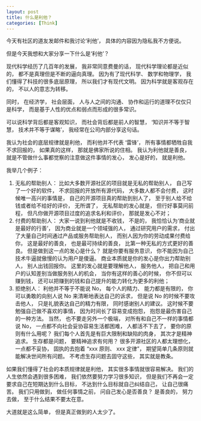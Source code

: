 ```yaml
---
layout: post
title: 什么是利他？
categories: [Think]
---
```


今天有社区的道友发邮件和我讨论‘利他’， 具体的内容因为隐私我不方便说。

但是今天我想和大家分享一下什么是‘利他’？

现代科学经历了几百年的发展， 我非常同意费曼的话， 现代科学理论都是近似的， 都不是真理但是不断的逼向真理。 因为有了现代科学、 数学和物理学， 我们懂得了科技的很多底层原理， 所以我们才有现代文明。 因为科学就是客观存在的， 不以人的意志为转移。

同时， 在经济学， 社会层面， 人与人之间的沟通、 协作和运行的道理不仅仅只是科学， 而是基于人性的优点和弱点而形成的很多常识。 

可以说科学背后都是客观知识， 而社会背后都是前人的智慧， ‘知识并不等于智慧， 技术并不等于谋略’， 我经常在公司内部分享这句话。

我认为社会的底层规律就是利他， 而利他并不代表 ‘雷锋’， 所有事情都牺牲自我不求回报的， 如果真的这样， 那就是佛家所说的住相。 我认为利他就是善良， 就是不管做什么事都觉察的注意做这件事情的发心， 发心是好的， 就是利他。

我举几个例子：
1. 无私的帮助别人： 比如大多数开源社区的项目就是无私的帮助别人， 自己写了一个好的软件， 不求回报的开放所有源代码， 大多数人都不会付费， 这时候唯一高兴的事情是， 自己的开源项目真的帮助到别人了， 至于别人给不给钱或者给不给好的评价， 无所谓了， 无私帮助的发心就是， 但行好事莫问前程， 但凡你做开源项目过度的追求名利和评价， 那就是发心不对；
2. 付费的帮助别人： 大家一说到利他就是不收钱， 不是的， 我恰恰认为‘商业就是最好的行善’， 因为商业就是一个领域强的人， 通过研究用户的需求， 付出了大量自己时间通过产品或服务帮助别人， 而别人因为你的劳动成果付费给你， 这是最好的善良， 也是最可持续的善良， 比第一种无私的方式更好的善良。 但是做到这一点的发心是什么？ 就是你要有服务意识， 你不能因为自己技术牛逼就傲慢的认为用户是傻逼。 商业本质就是你的发心是你出力帮助别人， 别人出钱回报你。 这里的发心就是要理解他人， 服务他人， 把自己和用户的认知差别当做服务别人的机会， 当你有这样的善心的时候， 你不但可以赚到钱， 还可以把赚到的钱和自己提升的能力转化为更多的利他；
3. 拒绝别人： 利他并不等于不能说 No， 每个人的精力、 能力都是有限的， 你可以勇敢的向别人说 No 来清晰地表达自己的诉求， 但是说 No 的时候不要攻击他人， 只是礼貌表达自己的精力有限， 同时感谢别人的建议。 这时候不要勉强自己做不喜欢的事情， 因为时间长了容易变成抱怨， 抱怨是最伤害自己的一种方法。 当然， 也不要走另外一个极端， 对所有和自己不一样的事情都说 No， 一点都不向社会妥协容易生活都困难， 人都活不下去了， 要你的原则有什么用呢？ 我们每个人首先是有巨大限制和缺陷的肉身， 其次才是精神追求。 生存都是问题， 要精神追求有何用？ 很多开源社区的人都太理想化， 一点都不妥协， 固执的去抱着 “xxx 原则、 xxx 定律”， 期望简单几条原则就能解决世间所有问题。 不考虑生存问题去固守这些， 其实就是教条。

如果我们懂得了社会的本质规律就是利他， 其实很多事情就很容易解决。 我们的人生依然会遇到很多困难， 我们依然要努力学习很多知识， 但是我们不再会一定要求自己在短期达到什么目标， 不达到什么目标就自己纠结自己， 让自己很痛苦。 我们只用做到， 做任何事情之前， 问自己发心是否善良？ 是善良的， 努力去做， 至于什么结果不要太在意。

大道就是这么简单， 但是真正做到的人太少了。
